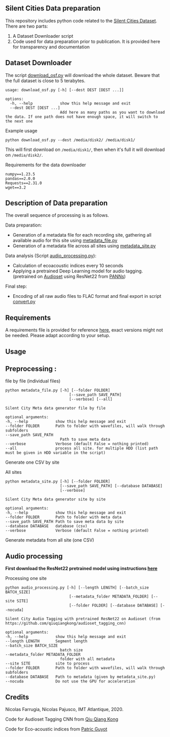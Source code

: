 Silent Cities Data preparation
--

This repository includes python code related to the [Silent Cities Dataset](https://osf.io/h285u/). There are two parts: 

1. A Dataset Downloader script
2. Code used for data preparation prior to publication. It is provided here for transparency and documentation 

Dataset Downloader
--
The script [download_osf.py](download_osf.py) will download the whole dataset. Beware that the full dataset is close to 5 terabytes. 


```
usage: download_osf.py [-h] [--dest DEST [DEST ...]]

options:
  -h, --help            show this help message and exit
  --dest DEST [DEST ...]
                        Add here as many paths as you want to download the data. If one path does not have enough space, it will switch to the next one
```

Example usage 
```
python download_osf.py --dest /media/disk2/ /media/disk1/
```
This will first download on `/media/disk1/`, then when it's full it will download on `/media/disk2/`. 


Requirements for the data downloader

```
numpy==1.23.5
pandas==2.0.0
Requests==2.31.0
wget==3.2
```

Description of Data preparation
--
The overall sequence of processing is as follows. 

Data preparation:
- Generation of a metadata file for each recording site, gathering all available audio for this site using [metadata_file.py](metadata_file.py)
- Generation of a metadata file across all sites using [metadata_site.py](metadata_site.py)

Data analysis (Script [audio_processing.py](audio_processing.py)):
- Calculation of ecoacoustic indices every 10 seconds
- Applying a pretrained Deep Learning model for audio tagging. (pretrained on [Audioset](https://research.google.com/audioset/) using ResNet22 from [PANNs](https://github.com/qiuqiangkong/audioset_tagging_cnn))

Final step:
- Encoding of all raw audio files to FLAC format and final export in script [convert.py](convert.py)



Requirements
--
A requirements file is provided for reference [here](requirements.txt), exact versions might not be needed. Please adapt according to your setup. 

Usage
--
## Preprocessing : 

file by file (individual files)

    python metadata_file.py [-h] [--folder FOLDER] 
                                [--save_path SAVE_PATH]
                                [--verbose] [--all]

    Silent City Meta data generator file by file

    optional arguments:
    -h, --help            show this help message and exit
    --folder FOLDER       Path to folder with wavefiles, will walk through subfolders
    --save_path SAVE_PATH
                            Path to save meta data
    --verbose             Verbose (default False = nothing printed)
    --all                 process all site. for multiple HDD (list path must be given in HDD variable in the script)
Generate one CSV by site

All sites

    python metadata_site.py [-h] [--folder FOLDER] 
                            [--save_path SAVE_PATH] [--database DATABASE] 
                            [--verbose]

    Silent City Meta data generator site by site

    optional arguments:
    -h, --help            show this help message and exit
    --folder FOLDER       Path to folder with meta data
    --save_path SAVE_PATH Path to save meta data by site
    --database DATABASE   database (csv)
    --verbose             Verbose (default False = nothing printed)
Generate metadata from all site (one CSV)

## Audio processing
**First download the ResNet22 pretrained model using instructions [here](https://github.com/qiuqiangkong/audioset_tagging_cnn#audio-tagging-using-pretrained-models)**

Processing one site

    python audio_processing.py [-h] [--length LENGTH] [--batch_size BATCH_SIZE] 
                                [--metadata_folder METADATA_FOLDER] [--site SITE] 
                                [--folder FOLDER] [--database DATABASE] [--nocuda]

    Silent City Audio Tagging with pretrained ResNet22 on Audioset (from https://github.com/qiuqiangkong/audioset_tagging_cnn)

    optional arguments:
    -h, --help            show this help message and exit
    --length LENGTH       Segment length
    --batch_size BATCH_SIZE
                            batch size
    --metadata_folder METADATA_FOLDER
                            folder with all metadata
    --site SITE           site to process
    --folder FOLDER       Path to folder with wavefiles, will walk through subfolders
    --database DATABASE   Path to metadata (given by metadata_site.py)
    --nocuda              Do not use the GPU for acceleration



<!-- 
    python tag_silentcities.py [-h] [--length LENGTH] 
                       [--folder FOLDER] [--file FILE] [--verbose]
                       [--overwrite] [--out OUT]

    Silent City Audio Tagging with pretrained LeeNet11 on Audioset

    optional arguments:
    -h, --help       show this help message and exit
    --length LENGTH  Segment length
    --folder FOLDER  Path to folder with wavefiles, will walk through subfolders
    --file FILE      Path to file to process
    --verbose        Verbose (default False = nothing printed)
    --overwrite      Overwrite files (default False)
    --out OUT        Output file (pandas pickle), default is output.xz

This will save a pandas dataframe as an output file.

A heatmap can be generated using the function in [analysis.py](analysis.py) and [postprocessing.py](postprocess.py), to generate a heatmap such as this one : 

![Audio tagging of one night long recording in a street of Toulouse, France (March 16th / 17th 2020). Audio tagging was performed using a deep neural network pretrained on the Audioset dataset.
](silentcity.png)

Use the [make_interactive_pdf](postprocess.py) function to generate an estimate of probability densities at various scales, such as this one : 

![Audio tagging of one night long recording in a street of Toulouse, France (March 16th / 17th 2020). Audio tagging was performed using a deep neural network pretrained on the Audioset dataset.
](silentcity2.png)
 -->

Credits
--
Nicolas Farrugia, Nicolas Pajusco, IMT Atlantique, 2020. 

Code for Audioset Tagging CNN from [Qiu Qiang Kong](https://github.com/qiuqiangkong/audioset_tagging_cnn)

Code for Eco-acoustic indices from [Patric Guyot](https://github.com/patriceguyot/Acoustic_Indices)

